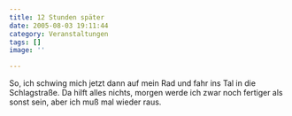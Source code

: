 ```yaml
---
title: 12 Stunden später
date: 2005-08-03 19:11:44
category: Veranstaltungen
tags: []
image: ''

---
```


So, ich schwing mich jetzt dann auf mein Rad und fahr ins Tal in die Schlagstraße. Da hilft alles nichts, morgen werde ich zwar noch fertiger als sonst sein, aber ich muß mal wieder raus.

